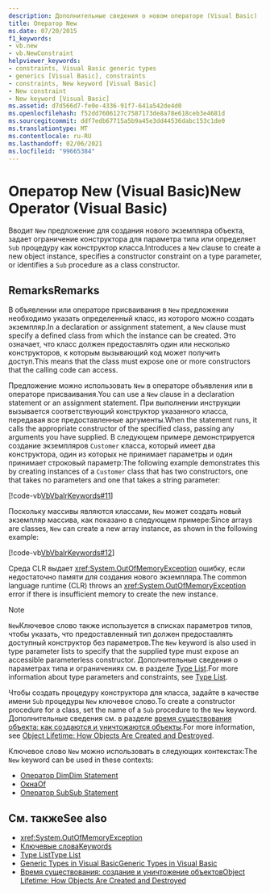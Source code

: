 ```yaml
---
description: Дополнительные сведения о новом операторе (Visual Basic)
title: Оператор New
ms.date: 07/20/2015
f1_keywords:
- vb.new
- vb.NewConstraint
helpviewer_keywords:
- constraints, Visual Basic generic types
- generics [Visual Basic], constraints
- constraints, New keyword [Visual Basic]
- New constraint
- New keyword [Visual Basic]
ms.assetid: d7d566d7-fe0e-4336-91f7-641a542de4d0
ms.openlocfilehash: f52dd7606127c7587173de8a78e618ceb3e4681d
ms.sourcegitcommit: ddf7edb67715a5b9a45e3dd44536dabc153c1de0
ms.translationtype: MT
ms.contentlocale: ru-RU
ms.lasthandoff: 02/06/2021
ms.locfileid: "99665384"
---
```

# <a name="new-operator-visual-basic"></a><span data-ttu-id="52a8b-103">Оператор New (Visual Basic)</span><span class="sxs-lookup"><span data-stu-id="52a8b-103">New Operator (Visual Basic)</span></span>

<span data-ttu-id="52a8b-104">Вводит `New` предложение для создания нового экземпляра объекта, задает ограничение конструктора для параметра типа или определяет `Sub` процедуру как конструктор класса.</span><span class="sxs-lookup"><span data-stu-id="52a8b-104">Introduces a `New` clause to create a new object instance, specifies a constructor constraint on a type parameter, or identifies a `Sub` procedure as a class constructor.</span></span>

## <a name="remarks"></a><span data-ttu-id="52a8b-105">Remarks</span><span class="sxs-lookup"><span data-stu-id="52a8b-105">Remarks</span></span>

<span data-ttu-id="52a8b-106">В объявлении или операторе присваивания в `New` предложении необходимо указать определенный класс, из которого можно создать экземпляр.</span><span class="sxs-lookup"><span data-stu-id="52a8b-106">In a declaration or assignment statement, a `New` clause must specify a defined class from which the instance can be created.</span></span> <span data-ttu-id="52a8b-107">Это означает, что класс должен предоставлять один или несколько конструкторов, к которым вызывающий код может получить доступ.</span><span class="sxs-lookup"><span data-stu-id="52a8b-107">This means that the class must expose one or more constructors that the calling code can access.</span></span>

<span data-ttu-id="52a8b-108">Предложение можно использовать `New` в операторе объявления или в операторе присваивания.</span><span class="sxs-lookup"><span data-stu-id="52a8b-108">You can use a `New` clause in a declaration statement or an assignment statement.</span></span> <span data-ttu-id="52a8b-109">При выполнении инструкции вызывается соответствующий конструктор указанного класса, передавая все предоставленные аргументы.</span><span class="sxs-lookup"><span data-stu-id="52a8b-109">When the statement runs, it calls the appropriate constructor of the specified class, passing any arguments you have supplied.</span></span> <span data-ttu-id="52a8b-110">В следующем примере демонстрируется создание экземпляров `Customer` класса, который имеет два конструктора, один из которых не принимает параметры и один принимает строковый параметр:</span><span class="sxs-lookup"><span data-stu-id="52a8b-110">The following example demonstrates this by creating instances of a `Customer` class that has two constructors, one that takes no parameters and one that takes a string parameter:</span></span>

[!code-vb[VbVbalrKeywords#11](~/samples/snippets/visualbasic/VS_Snippets_VBCSharp/VbVbalrKeywords/VB/Class6.vb#11)]

<span data-ttu-id="52a8b-111">Поскольку массивы являются классами, `New` может создать новый экземпляр массива, как показано в следующем примере:</span><span class="sxs-lookup"><span data-stu-id="52a8b-111">Since arrays are classes, `New` can create a new array instance, as shown in the following example:</span></span>

[!code-vb[VbVbalrKeywords#12](~/samples/snippets/visualbasic/VS_Snippets_VBCSharp/VbVbalrKeywords/VB/Class6.vb#12)]

<span data-ttu-id="52a8b-112">Среда CLR выдает <xref:System.OutOfMemoryException> ошибку, если недостаточно памяти для создания нового экземпляра.</span><span class="sxs-lookup"><span data-stu-id="52a8b-112">The common language runtime (CLR) throws an <xref:System.OutOfMemoryException> error if there is insufficient memory to create the new instance.</span></span>

> [!NOTE]
> <span data-ttu-id="52a8b-113">`New`Ключевое слово также используется в списках параметров типов, чтобы указать, что предоставленный тип должен предоставлять доступный конструктор без параметров.</span><span class="sxs-lookup"><span data-stu-id="52a8b-113">The `New` keyword is also used in type parameter lists to specify that the supplied type must expose an accessible parameterless constructor.</span></span> <span data-ttu-id="52a8b-114">Дополнительные сведения о параметрах типа и ограничениях см. в разделе [Type List](../statements/type-list.md).</span><span class="sxs-lookup"><span data-stu-id="52a8b-114">For more information about type parameters and constraints, see [Type List](../statements/type-list.md).</span></span>

<span data-ttu-id="52a8b-115">Чтобы создать процедуру конструктора для класса, задайте в качестве имени `Sub` процедуры `New` ключевое слово.</span><span class="sxs-lookup"><span data-stu-id="52a8b-115">To create a constructor procedure for a class, set the name of a `Sub` procedure to the `New` keyword.</span></span> <span data-ttu-id="52a8b-116">Дополнительные сведения см. в разделе [время существования объекта: как создаются и уничтожаются объекты](../../programming-guide/language-features/objects-and-classes/object-lifetime-how-objects-are-created-and-destroyed.md).</span><span class="sxs-lookup"><span data-stu-id="52a8b-116">For more information, see [Object Lifetime: How Objects Are Created and Destroyed](../../programming-guide/language-features/objects-and-classes/object-lifetime-how-objects-are-created-and-destroyed.md).</span></span>

<span data-ttu-id="52a8b-117">Ключевое слово `New` можно использовать в следующих контекстах:</span><span class="sxs-lookup"><span data-stu-id="52a8b-117">The `New` keyword can be used in these contexts:</span></span>

- [<span data-ttu-id="52a8b-118">Оператор Dim</span><span class="sxs-lookup"><span data-stu-id="52a8b-118">Dim Statement</span></span>](../statements/dim-statement.md)
- [<span data-ttu-id="52a8b-119">Окна</span><span class="sxs-lookup"><span data-stu-id="52a8b-119">Of</span></span>](../statements/of-clause.md)
- [<span data-ttu-id="52a8b-120">Оператор Sub</span><span class="sxs-lookup"><span data-stu-id="52a8b-120">Sub Statement</span></span>](../statements/sub-statement.md)

## <a name="see-also"></a><span data-ttu-id="52a8b-121">См. также</span><span class="sxs-lookup"><span data-stu-id="52a8b-121">See also</span></span>

- <xref:System.OutOfMemoryException>
- [<span data-ttu-id="52a8b-122">Ключевые слова</span><span class="sxs-lookup"><span data-stu-id="52a8b-122">Keywords</span></span>](../keywords/index.md)
- [<span data-ttu-id="52a8b-123">Type List</span><span class="sxs-lookup"><span data-stu-id="52a8b-123">Type List</span></span>](../statements/type-list.md)
- [<span data-ttu-id="52a8b-124">Generic Types in Visual Basic</span><span class="sxs-lookup"><span data-stu-id="52a8b-124">Generic Types in Visual Basic</span></span>](../../programming-guide/language-features/data-types/generic-types.md)
- [<span data-ttu-id="52a8b-125">Время существования: создание и уничтожение объектов</span><span class="sxs-lookup"><span data-stu-id="52a8b-125">Object Lifetime: How Objects Are Created and Destroyed</span></span>](../../programming-guide/language-features/objects-and-classes/object-lifetime-how-objects-are-created-and-destroyed.md)
